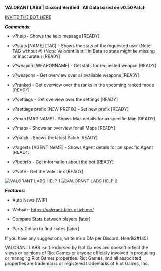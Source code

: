**VALORANT LABS** | **Discord Verified** | **All Data based on v0.50 Patch**

[INVITE THE BOT HERE](https://top.gg/bot/702201518329430117)

***Commands:***

- v?help - Shows the help message [READY]

- v?stats [NAME] [TAG] - Shows the stats of the requested user (Note: TAG without #) (Note: Valorant is still in Beta so stats might be missing or inaccurate.) [READY]

- v?weapon [WEAPONNAME] - Get stats for requested weapon [READY]

- v?weapons - Get overview over all available weapons [READY]

- v?ranked - Get overview over the ranks in the upcoming ranked mode [READY]

- v?settings - Get overview over the settings [READY]

- v?settings prefix [NEW PREFIX] - Set new prefix [READY]

- v?map [MAP NAME] - Shows Map details for an specific Map [READY]

- v?maps - Shows an overview for all Maps [READY]

- v?patch - Shows the latest Patch [READY]

- v?agents [AGENT NAME] - Shows Agent details for an specific Agent [READY]

- v?botinfo - Get information about the bot [READY]

- v?vote - Get the Vote Link [READY]


 <img src="https://cdn.glitch.com/6f24e132-ed6a-4704-a40d-19f2a8f508ca%2Fvalorant-overview-1.png?v=1588435702807" alt="VALORANT LABS HELP 1">
 <img src="https://cdn.glitch.com/6f24e132-ed6a-4704-a40d-19f2a8f508ca%2Fvalorant-help2.png?v=1589306349061" alt="VALORANT LABS HELP 2">
 
 
***Features:***

- Auto News [WIP]

- Website: https://valorant-labs.glitch.me/

- Compare Stats between players [later]

- Party Option to find mates [later]

If you have any suggestions, write me a DM per Discord: Henrik3#1451

VALORANT LABS isn't endorsed by Riot Games and doesn't reflect the views or opinions of Riot Games or anyone officially involved in producing or managing Riot Games properties. Riot Games, and all associated properties are trademarks or registered trademarks of Riot Games, Inc.
